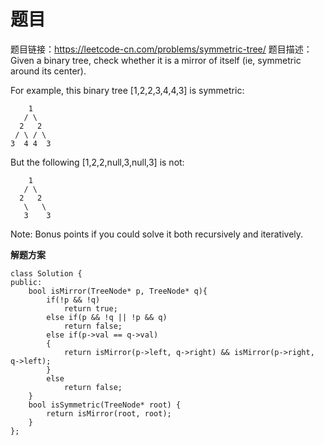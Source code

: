 ﻿# 题目
题目链接：https://leetcode-cn.com/problems/symmetric-tree/
题目描述：
Given a binary tree, check whether it is a mirror of itself (ie, symmetric around its center).

For example, this binary tree [1,2,2,3,4,4,3] is symmetric:

        1
       / \
      2   2
     / \ / \
    3  4 4  3

But the following [1,2,2,null,3,null,3] is not:

        1
       / \
      2   2
       \   \
       3    3

Note:
Bonus points if you could solve it both recursively and iteratively.

**解题方案**


    class Solution {
    public:
        bool isMirror(TreeNode* p, TreeNode* q){
            if(!p && !q)
                return true;
            else if(p && !q || !p && q)
                return false;
            else if(p->val == q->val)
            {
                return isMirror(p->left, q->right) && isMirror(p->right, q->left);
            }
            else
                return false;
        }
        bool isSymmetric(TreeNode* root) {
            return isMirror(root, root);
        }
    };

